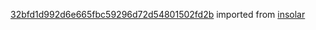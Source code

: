 [32bfd1d992d6e665fbc59296d72d54801502fd2b](https://github.com/insolar/insolar/commit/32bfd1d992d6e665fbc59296d72d54801502fd2b) imported from [insolar](https://github.com/insolar/insolar)
